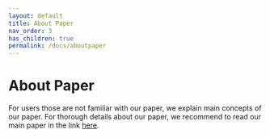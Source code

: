 ```yaml
---
layout: default
title: About Paper
nav_order: 3
has_children: true
permalink: /docs/aboutpaper
---
```


# About Paper
For users those are not familiar with our paper, we explain main concepts of our paper. For thorough details about our paper, we recommend to read our main paper in the link [here](https://openreview.net/pdf?id=MzaPEKHv-0J).